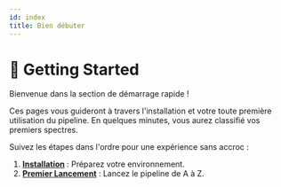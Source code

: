 ```yaml
---
id: index
title: Bien débuter
---
```


# 🚀 Getting Started

Bienvenue dans la section de démarrage rapide !

Ces pages vous guideront à travers l'installation et votre toute première utilisation du pipeline. En quelques minutes, vous aurez classifié vos premiers spectres.

Suivez les étapes dans l'ordre pour une expérience sans accroc :
1.  **[Installation](./installation.md)** : Préparez votre environnement.
2.  **[Premier Lancement](./first-run.md)** : Lancez le pipeline de A à Z.
